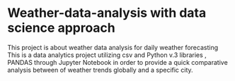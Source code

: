 # Weather-data-analysis with data science approach
This project is about weather data analysis for daily weather forecasting
This is a data analytics project utilizing csv and Python v.3 libraries , PANDAS through Jupyter Notebook in order to provide a quick comparative analysis between of weather trends globally and a specific city. 
